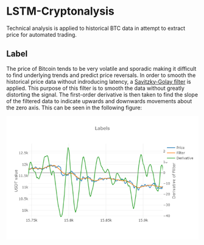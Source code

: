 # LSTM-Cryptonalysis
Technical analysis is applied to historical BTC data in attempt to extract price for automated trading. 

## Label
The price of Bitcoin tends to be very volatile and sporadic making it difficult to find underlying trends and predict price reversals. In order to smooth the historical price data without indroducing latency, a [Savitzky-Golay filter](https://docs.scipy.org/doc/scipy-0.16.1/reference/generated/scipy.signal.savgol_filter.html) is applied. This purpose of this filter is to smooth the data without greatly distorting the signal. The first-order derivative is then taken to find the slope of the filtered data to indicate upwards and downwards movements about the zero axis. This can be seen in the following figure:    
     
![alt text](docs/label_plot_sample.png)
    
